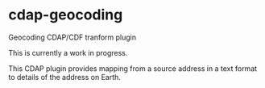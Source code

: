 # cdap-geocoding
Geocoding CDAP/CDF tranform plugin

This is currently a work in progress.

This CDAP plugin provides mapping from a source address in a text format to details of the address
on Earth.
